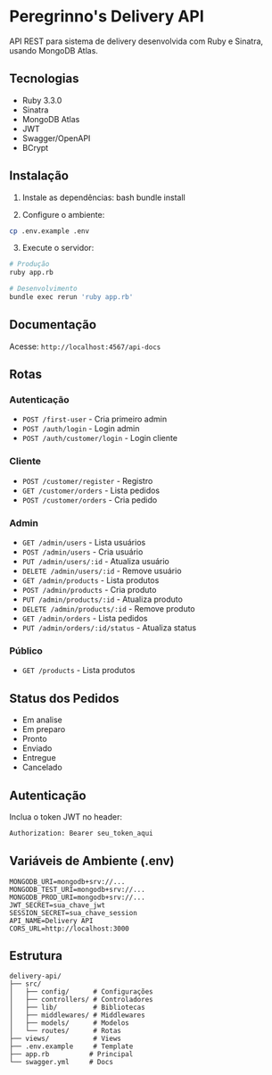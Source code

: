 # Peregrinno's Delivery API

API REST para sistema de delivery desenvolvida com Ruby e Sinatra, usando MongoDB Atlas.

## Tecnologias

- Ruby 3.3.0
- Sinatra
- MongoDB Atlas
- JWT
- Swagger/OpenAPI
- BCrypt

## Instalação

1. Instale as dependências:
   bash
   bundle install

2. Configure o ambiente:

```bash
cp .env.example .env
```

3. Execute o servidor:

```bash
# Produção
ruby app.rb

# Desenvolvimento
bundle exec rerun 'ruby app.rb'
```

## Documentação

Acesse: `http://localhost:4567/api-docs`

## Rotas

### Autenticação

- `POST /first-user` - Cria primeiro admin
- `POST /auth/login` - Login admin
- `POST /auth/customer/login` - Login cliente

### Cliente

- `POST /customer/register` - Registro
- `GET /customer/orders` - Lista pedidos
- `POST /customer/orders` - Cria pedido

### Admin

- `GET /admin/users` - Lista usuários
- `POST /admin/users` - Cria usuário
- `PUT /admin/users/:id` - Atualiza usuário
- `DELETE /admin/users/:id` - Remove usuário
- `GET /admin/products` - Lista produtos
- `POST /admin/products` - Cria produto
- `PUT /admin/products/:id` - Atualiza produto
- `DELETE /admin/products/:id` - Remove produto
- `GET /admin/orders` - Lista pedidos
- `PUT /admin/orders/:id/status` - Atualiza status

### Público

- `GET /products` - Lista produtos

## Status dos Pedidos

- Em analise
- Em preparo
- Pronto
- Enviado
- Entregue
- Cancelado

## Autenticação

Inclua o token JWT no header:

```bash
Authorization: Bearer seu_token_aqui
```

## Variáveis de Ambiente (.env)

```
MONGODB_URI=mongodb+srv://...
MONGODB_TEST_URI=mongodb+srv://...
MONGODB_PROD_URI=mongodb+srv://...
JWT_SECRET=sua_chave_jwt
SESSION_SECRET=sua_chave_session
API_NAME=Delivery API
CORS_URL=http://localhost:3000
```

## Estrutura

```
delivery-api/
├── src/
│   ├── config/      # Configurações
│   ├── controllers/ # Controladores
│   ├── lib/         # Bibliotecas
│   ├── middlewares/ # Middlewares
│   ├── models/      # Modelos
│   └── routes/      # Rotas
├── views/           # Views
├── .env.example     # Template
├── app.rb          # Principal
└── swagger.yml     # Docs
```
